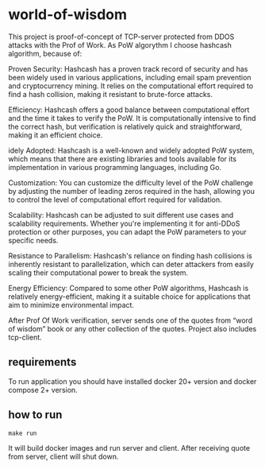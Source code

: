 # world-of-wisdom

This project is proof-of-concept of TCP-server protected from DDOS attacks with the Prof of Work. As PoW algorythm I choose 
hashcash algorithm, because of:

Proven Security: Hashcash has a proven track record of security and has been widely used in various applications, including email spam prevention and cryptocurrency mining. It relies on the computational effort required to find a hash collision, making it resistant to brute-force attacks.

Efficiency: Hashcash offers a good balance between computational effort and the time it takes to verify the PoW. It is computationally intensive to find the correct hash, but verification is relatively quick and straightforward, making it an efficient choice.

idely Adopted: Hashcash is a well-known and widely adopted PoW system, which means that there are existing libraries and tools available for its implementation in various programming languages, including Go.

Customization: You can customize the difficulty level of the PoW challenge by adjusting the number of leading zeros required in the hash, allowing you to control the level of computational effort required for validation.

Scalability: Hashcash can be adjusted to suit different use cases and scalability requirements. Whether you're implementing it for anti-DDoS protection or other purposes, you can adapt the PoW parameters to your specific needs.

Resistance to Parallelism: Hashcash's reliance on finding hash collisions is inherently resistant to parallelization, which can deter attackers from easily scaling their computational power to break the system.

Energy Efficiency: Compared to some other PoW algorithms, Hashcash is relatively energy-efficient, making it a suitable choice for applications that aim to minimize environmental impact.

After Prof Of Work verification, server sends one of the quotes from “word of wisdom” book or any other collection of the quotes.
Project also includes tcp-client.

## requirements
To run application you should have installed docker 20+ version and docker compose 2+ version.

## how to run 

``make run``

It will build docker images and run server and client. 
After receiving quote from server, client will shut down. 